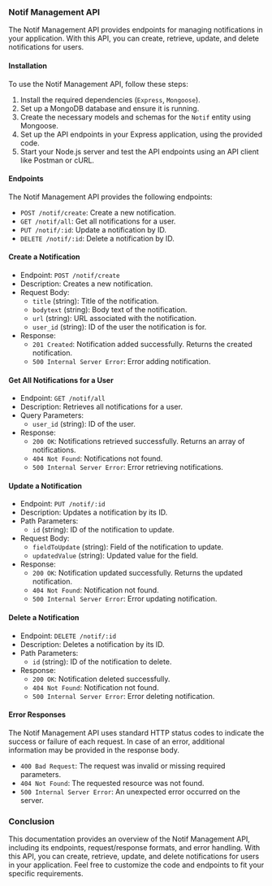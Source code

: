 ### Notif Management API

The Notif Management API provides endpoints for managing notifications in your application. With this API, you can create, retrieve, update, and delete notifications for users.

#### Installation

To use the Notif Management API, follow these steps:

1. Install the required dependencies (`Express`, `Mongoose`).
2. Set up a MongoDB database and ensure it is running.
3. Create the necessary models and schemas for the `Notif` entity using Mongoose.
4. Set up the API endpoints in your Express application, using the provided code.
5. Start your Node.js server and test the API endpoints using an API client like Postman or cURL.

#### Endpoints

The Notif Management API provides the following endpoints:

- `POST /notif/create`: Create a new notification.
- `GET /notif/all`: Get all notifications for a user.
- `PUT /notif/:id`: Update a notification by ID.
- `DELETE /notif/:id`: Delete a notification by ID.

#### Create a Notification

- Endpoint: `POST /notif/create`
- Description: Creates a new notification.
- Request Body:
  - `title` (string): Title of the notification.
  - `bodytext` (string): Body text of the notification.
  - `url` (string): URL associated with the notification.
  - `user_id` (string): ID of the user the notification is for.
- Response:
  - `201 Created`: Notification added successfully. Returns the created notification.
  - `500 Internal Server Error`: Error adding notification.

#### Get All Notifications for a User

- Endpoint: `GET /notif/all`
- Description: Retrieves all notifications for a user.
- Query Parameters:
  - `user_id` (string): ID of the user.
- Response:
  - `200 OK`: Notifications retrieved successfully. Returns an array of notifications.
  - `404 Not Found`: Notifications not found.
  - `500 Internal Server Error`: Error retrieving notifications.

#### Update a Notification

- Endpoint: `PUT /notif/:id`
- Description: Updates a notification by its ID.
- Path Parameters:
  - `id` (string): ID of the notification to update.
- Request Body:
  - `fieldToUpdate` (string): Field of the notification to update.
  - `updatedValue` (string): Updated value for the field.
- Response:
  - `200 OK`: Notification updated successfully. Returns the updated notification.
  - `404 Not Found`: Notification not found.
  - `500 Internal Server Error`: Error updating notification.

#### Delete a Notification

- Endpoint: `DELETE /notif/:id`
- Description: Deletes a notification by its ID.
- Path Parameters:
  - `id` (string): ID of the notification to delete.
- Response:
  - `200 OK`: Notification deleted successfully.
  - `404 Not Found`: Notification not found.
  - `500 Internal Server Error`: Error deleting notification.

#### Error Responses

The Notif Management API uses standard HTTP status codes to indicate the success or failure of each request. In case of an error, additional information may be provided in the response body.

- `400 Bad Request`: The request was invalid or missing required parameters.
- `404 Not Found`: The requested resource was not found.
- `500 Internal Server Error`: An unexpected error occurred on the server.

### Conclusion

This documentation provides an overview of the Notif Management API, including its endpoints, request/response formats, and error handling. With this API, you can create, retrieve, update, and delete notifications for users in your application. Feel free to customize the code and endpoints to fit your specific requirements.
